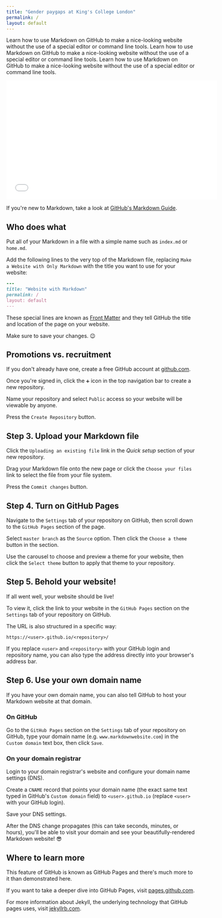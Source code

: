 ```yaml
---
title: "Gender paygaps at King's College London"
permalink: /
layout: default
---
```


Learn how to use Markdown on GitHub to make a nice-looking website without
the use of a special editor or command line tools. Learn how to use Markdown on GitHub to make a nice-looking website without
the use of a special editor or command line tools. Learn how to use Markdown on GitHub to make a nice-looking website without
the use of a special editor or command line tools. 

<div class="graph-container">
    <iframe src="{% include predoc_map.html %}" height="315" width="560" allowfullscreen="" frameborder="0">
    </iframe>
</div>
 
If you're new to Markdown, take a look at
[GitHub's Markdown Guide](https://guides.github.com/features/mastering-markdown/).

## Who does what

Put all of your Markdown in a file with a simple name such as `index.md` or
`home.md`.

Add the following lines to the very top of the Markdown file, replacing
`Make a Website with Only Markdown` with the title you want to use for
your website:

``` ruby
---
title: "Website with Markdown"
permalink: /
layout: default
---
```

These special lines are known as
[Front Matter](https://jekyllrb.com/docs/front-matter/) and they tell GitHub
the title and location of the page on your website.

Make sure to save your changes. 😉

## Promotions vs. recruitment

If you don't already have one, create a free GitHub account at
[github.com](https://github.com).

Once you're signed in, click the `➕` icon in the top navigation bar to
create a new repository.

Name your repository and select `Public` access so your website will be
viewable by anyone.

Press the `Create Repository` button.

## Step 3. Upload your Markdown file

Click the `Uploading an existing file` link in the _Quick setup_ section of
your new repository.

Drag your Markdown file onto the new page or click the `Choose your files`
link to select the file from your file system.

Press the `Commit changes` button.

## Step 4. Turn on GitHub Pages

Navigate to the `Settings` tab of your repository on GitHub, then scroll
down to the `GitHub Pages` section of the page.

Select `master branch` as the `Source` option. Then click the `Choose a theme`
button in the section.

Use the carousel to choose and preview a theme for your website, then click the
`Select theme` button to apply that theme to your repository.

## Step 5. Behold your website!

If all went well, your website should be live!

To view it, click the link to your website in the `GitHub Pages` section on
the `Settings` tab of your repository on GitHub.

The URL is also structured in a specific way:

```
https://<user>.github.io/<repository>/
```

If you replace `<user>` and `<repository>` with your GitHub login and
repository name, you can also type the address directly into your
browser's address bar.

## Step 6. Use your own domain name

If you have your own domain name, you can also tell GitHub to host your
Markdown website at that domain.

### On GitHub

Go to the `GitHub Pages` section on the `Settings` tab of your repository on
GitHub, type your domain name (e.g. `www.markdownwebsite.com`) in the
`Custom domain` text box, then click `Save`.

### On your domain registrar

Login to your domain registrar's website and configure your domain name
settings (DNS).

Create a `CNAME` record that points your domain name (the exact same text
typed in GitHub's `Custom domain` field) to `<user>.github.io`
(replace `<user>` with your GitHub login).

Save your DNS settings.

After the DNS change propagates (this can take seconds, minutes, or hours),
you'll be able to visit your domain and see your beautifully-rendered
Markdown website! 😎

## Where to learn more

This feature of GitHub is known as GitHub Pages and there's much more to it
than demonstrated here.

If you want to take a deeper dive into GitHub Pages, visit
[pages.github.com](https://pages.github.com).

For more information about Jekyll, the underlying technology that GitHub pages
uses, visit [jekyllrb.com](https://jekyllrb.com/).
